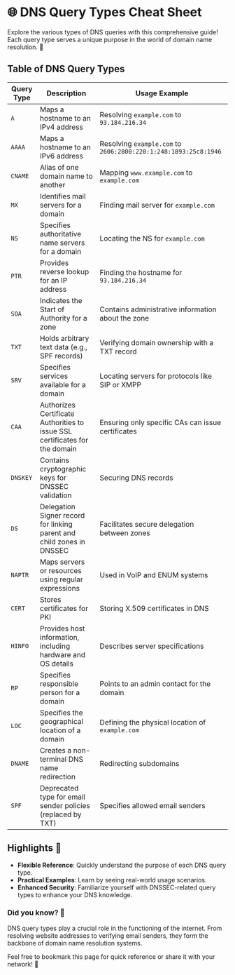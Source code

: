 # 🌐 DNS Query Types Cheat Sheet

Explore the various types of DNS queries with this comprehensive guide! Each query type serves a unique purpose in the world of domain name resolution. 🌟

## Table of DNS Query Types

| **Query Type** | **Description**                                                                 | **Usage Example**                                              |
|----------------|-------------------------------------------------------------------------------|----------------------------------------------------------------|
| `A`            | Maps a hostname to an IPv4 address                                             | Resolving `example.com` to `93.184.216.34`                    |
| `AAAA`         | Maps a hostname to an IPv6 address                                             | Resolving `example.com` to `2606:2800:220:1:248:1893:25c8:1946`|
| `CNAME`        | Alias of one domain name to another                                            | Mapping `www.example.com` to `example.com`                    |
| `MX`           | Identifies mail servers for a domain                                           | Finding mail server for `example.com`                         |
| `NS`           | Specifies authoritative name servers for a domain                             | Locating the NS for `example.com`                             |
| `PTR`          | Provides reverse lookup for an IP address                                      | Finding the hostname for `93.184.216.34`                      |
| `SOA`          | Indicates the Start of Authority for a zone                                    | Contains administrative information about the zone            |
| `TXT`          | Holds arbitrary text data (e.g., SPF records)                                 | Verifying domain ownership with a TXT record                  |
| `SRV`          | Specifies services available for a domain                                     | Locating servers for protocols like SIP or XMPP               |
| `CAA`          | Authorizes Certificate Authorities to issue SSL certificates for the domain   | Ensuring only specific CAs can issue certificates             |
| `DNSKEY`       | Contains cryptographic keys for DNSSEC validation                             | Securing DNS records                                           |
| `DS`           | Delegation Signer record for linking parent and child zones in DNSSEC         | Facilitates secure delegation between zones                   |
| `NAPTR`        | Maps servers or resources using regular expressions                           | Used in VoIP and ENUM systems                                 |
| `CERT`         | Stores certificates for PKI                                                   | Storing X.509 certificates in DNS                             |
| `HINFO`        | Provides host information, including hardware and OS details                  | Describes server specifications                               |
| `RP`           | Specifies responsible person for a domain                                     | Points to an admin contact for the domain                     |
| `LOC`          | Specifies the geographical location of a domain                               | Defining the physical location of `example.com`               |
| `DNAME`        | Creates a non-terminal DNS name redirection                                   | Redirecting subdomains                                        |
| `SPF`          | Deprecated type for email sender policies (replaced by TXT)                  | Specifies allowed email senders                               |

## Highlights 🎉

- **Flexible Reference**: Quickly understand the purpose of each DNS query type.
- **Practical Examples**: Learn by seeing real-world usage scenarios.
- **Enhanced Security**: Familiarize yourself with DNSSEC-related query types to enhance your DNS knowledge.

### Did you know? 🤔
DNS query types play a crucial role in the functioning of the internet. From resolving website addresses to verifying email senders, they form the backbone of domain name resolution systems.

Feel free to bookmark this page for quick reference or share it with your network! 🌟

